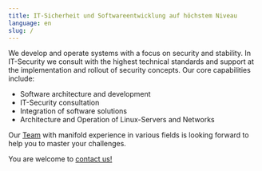 ```yaml
---
title: IT-Sicherheit und Softwareentwicklung auf höchstem Niveau
language: en
slug: /
---
```


We develop and operate systems with a focus on security and stability. In IT-Security we consult with the highest technical standards and support at the implementation and rollout of security concepts. Our core capabilities include:

* Software architecture and development
* IT-Security consultation
* Integration of software solutions
* Architecture and Operation of Linux-Servers and Networks

Our [Team](/team/) with manifold experience in various fields is looking forward to help you to master your challenges.

You are welcome to [contact us!](/contact/)
